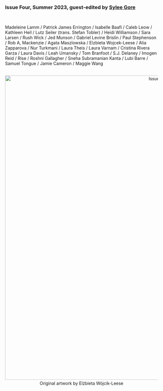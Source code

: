 
### Issue Four, Summer 2023, guest-edited by [Sylee Gore](https://syleegore.com/)

<br>

Madeleine Lamm / Patrick James Errington / Isabelle Baafi / Caleb Leow / Kathleen Heil / Lutz Seiler (trans. Stefan Tobler) / Heidi Williamson / Sara Larsen / Rush Wick / Jed Munson / Gabriel Levine Brislin / Paul Stephenson / Rob A, Mackenzie / Agata  Maszlowska / Elzbieta Wojcek-Leese / Alia Zapparova / Nur Turkmani / Laura Theis / Laura Varnam / Cristina Rivera Garza / Laura Davis / Leah Umansky / Tom Branfoot / S.J. Delaney / Imogen Reid / Rise / Roshni Gallagher / Sneha Subramanian Kanta / Lubi Barre / Samuel Tongue / Jamie Cameron / Maggie Wang 

<p align="center">
​ <img src="pictures/wg4bk.png" alt="Issue Four" width="1000"/>
​
Original artwork by Elżbieta Wójcik-Leese
